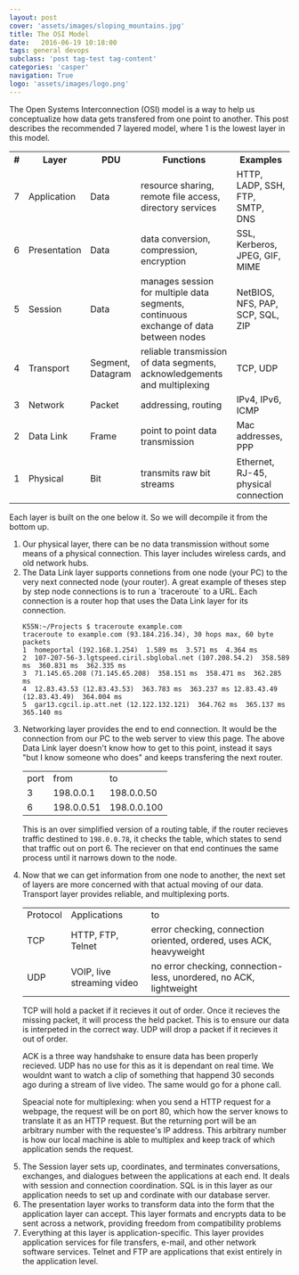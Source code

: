 ```yaml
---
layout: post
cover: 'assets/images/sloping_mountains.jpg'
title: The OSI Model
date:   2016-06-19 10:18:00
tags: general devops
subclass: 'post tag-test tag-content'
categories: 'casper'
navigation: True
logo: 'assets/images/logo.png'
---
```


The Open Systems Interconnection (OSI) model is a way to help us conceptualize how data gets transfered from one point to another. This post describes the recommended 7 layered model, where 1 is the lowest layer in this model.

<table style="width:100%">
  <tr>
    <th>#</th>
    <th>Layer</th>
    <th>PDU</th> 
    <th>Functions</th>
    <th>Examples</th>
  </tr>
  <tr>
    <td>7</td>
    <td>Application</td>
    <td>Data</td> 
    <td>resource sharing, remote file access, directory services</td>
    <td>HTTP, LADP, SSH, FTP, SMTP, DNS</td>
  </tr>
  <tr>
    <td>6</td>
    <td>Presentation</td>
    <td>Data</td> 
    <td>data conversion, compression, encryption</td>
    <td>SSL, Kerberos, JPEG, GIF, MIME</td>
  </tr>
  <tr>
    <td>5</td>
    <td>Session</td>
    <td>Data</td> 
    <td>manages session for multiple data segments, continuous exchange of data between nodes</td>
    <td>NetBIOS, NFS, PAP, SCP, SQL, ZIP</td>
  </tr>
  <tr>
    <td>4</td>
    <td>Transport</td>
    <td>Segment, Datagram</td> 
    <td>reliable transmission of data segments, acknowledgements and multiplexing</td>
    <td>TCP, UDP</td>
  </tr>
  <tr>
    <td>3</td>
    <td>Network</td>
    <td>Packet</td> 
    <td>addressing, routing</td>
    <td>IPv4, IPv6, ICMP</td>
  </tr>
  <tr>
    <td>2</td>
    <td>Data Link</td>
    <td>Frame</td> 
    <td>point to point data transmission</td>
    <td>Mac addresses, PPP</td>
  </tr>
  <tr>
    <td>1</td>
    <td>Physical</td>
    <td>Bit</td>
    <td>transmits raw bit streams</td>
    <td>Ethernet, RJ-45, physical connection</td>
  </tr>
</table>

Each layer is built on the one below it. So we will decompile it from the bottom up.
<ol>
  <li>Our physical layer, there can be no data transmission without some means of a physical connection. This layer includes wireless cards, and old network hubs.</li>
  <li>The Data Link layer supports connetions from one node (your PC) to the very next connected node (your router). A great example of theses step by step node connections is to run a `traceroute` to a URL. Each connection is a router hop that uses the Data Link layer for its connection.


````
K55N:~/Projects $ traceroute example.com
traceroute to example.com (93.184.216.34), 30 hops max, 60 byte packets
1  homeportal (192.168.1.254)  1.589 ms  3.571 ms  4.364 ms
2  107-207-56-3.lgtspeed.ciril.sbglobal.net (107.208.54.2)  358.589 ms  360.831 ms  362.335 ms
3  71.145.65.208 (71.145.65.208)  358.151 ms  358.471 ms  362.285 ms
4  12.83.43.53 (12.83.43.53)  363.783 ms  363.237 ms 12.83.43.49 (12.83.43.49)  364.004 ms
5  gar13.cgcil.ip.att.net (12.122.132.121)  364.762 ms  365.137 ms  365.140 ms
````
  </li>
  <li>Networking layer provides the end to end connection. It would be the connection from our PC to the web server to view this page. The above Data Link layer doesn't know how to get to this point, instead it says "but I know someone who does" and keeps transfering the next router. 
  
<table style="width:100%">
  <tr>
    <td>port</td>
    <td>from</td>
    <td>to</td> 
  </tr>
  <tr>
    <td>3</td>
    <td>198.0.0.1</td>
    <td>198.0.0.50</td> 
  </tr>
  <tr>
    <td>6</td>
    <td>198.0.0.51</td>
    <td>198.0.0.100</td> 
  </tr>
</table>

  This is an over simplified version of a routing table, if the router recieves traffic destined to `198.0.0.78`, it checks the table, which states to send that traffic out on port 6. The reciever on that end continues the same process until it narrows down to the node.
  </li>
  <li>Now that we can get information from one node to another, the next set of layers are more concerned with that actual moving of our data. Transport layer provides reliable, and multiplexing ports.
  
<table>
  <tr>
    <td>Protocol</td>
    <td>Applications</td>
    <td>to</td> 
  </tr>
  <tr>
    <td>TCP</td>
    <td>HTTP, FTP, Telnet</td>
    <td>error checking, connection oriented, ordered, uses ACK, heavyweight</td> 
  </tr>
  <tr>
    <td>UDP</td>
    <td>VOIP, live streaming video</td>
    <td>no error checking, connection-less, unordered, no ACK, lightweight</td> 
  </tr>
</table>

  TCP will hold a packet if it recieves it out of order. Once it recieves the missing packet, it will process the held packet. This is to ensure our data is interpeted in the correct way. UDP will drop a packet if it recieves it out of order.
  
  ACK is a three way handshake to ensure data has been properly recieved. UDP has no use for this as it is dependant on real time. We wouldnt want to watch a clip of something that happend 30 seconds ago during a stream of live video. The same would go for a phone call.

  Speacial note for multiplexing: when you send a HTTP request for a webpage, the request will be on port 80, which how the server knows to translate it as an HTTP request. But the returning port will be an arbitrary number with the requestee's IP address. This arbitrary number is how our local machine is able to multiplex and keep track of which application sends the request.
  </li>
  <li>The Session layer sets up, coordinates, and terminates conversations, exchanges, and dialogues between the applications at each end. It deals with session and connection coordination. SQL is in this layer as our application needs to set up and cordinate with our database server.</li>
  <li>The presentation layer works to transform data into the form that the application layer can accept. This layer formats and encrypts data to be sent across a network, providing freedom from compatibility problems</li>
  <li>Everything at this layer is application-specific. This layer provides application services for file transfers, e-mail, and other network software services. Telnet and FTP are applications that exist entirely in the application level.</li>
</ol>













